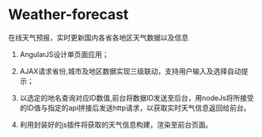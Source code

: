 # Weather-forecast
在线天气预报，实时更新国内各省各地区天气数据以及信息  

1.	AngularJS设计单页面应用；  

2.	AJAX请求省份,城市及地区数据实现三级联动，支持用户输入及选择自动提示；  

3.	以选定的地名查询对应ID数值,前台将数据ID发送至后台，用nodeJs将所接受的ID值与指定的api拼接后发送http请求，以获取实时天气信息返回给前台。  

4.	利用封装好的js插件将获取的天气信息构建，渲染至前台页面。  
